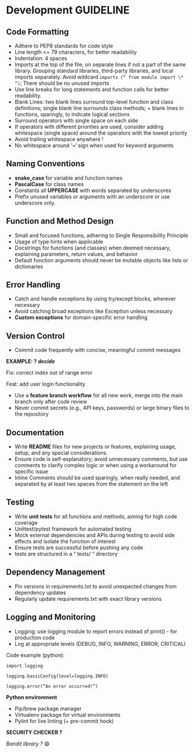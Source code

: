 # Development GUIDELINE


## Code Formatting

- Adhere to PEP8 standards for code style
- Line length <= 79 characters, for better readability
- Indentation: 4 spaces
- Imports at the top of the file; on separate lines if not a part of the same library. Grouping standard libraries, third-party libraries, and local imports separately. Avoid wildcard `imports (“ from module import \* ”)`; There should be no unused imports
- Use line breaks for long statements and function calls for better readability.
- Blank Lines: two blank lines surround top-level function and class definitions; single blank line surrounds class methods; + blank lines in functions, sparingly, to indicate logical sections
- Surround operators with single space on each side
- If operators with different priorities are used, consider adding whitespace (single space) around the operators with the lowest priority
- Avoid trailing whitespace anywhere !
- No whitespace around ‘=‘ sign when used for keyword arguments

## Naming Conventions

- **snake_case** for variable and function names
- **PascalCase** for class names
- Constants all **UPPERCASE** with words separated by underscores
- Prefix unused variables or arguments with an underscore or use underscore only.

## Function and Method Design

- Small and focused functions, adhering to Single Responsibility Principle
- Usage of type hints when applicable
- Docstrings for functions (and classes) when deemed necessary, explaining parameters, return values, and behavior
- Default function arguments should never be mutable objects like lists or dictionaries

## Error Handling

- Catch and handle exceptions by using try/except blocks, wherever necessary
- Avoid catching broad exceptions like Exception unless necessary
- **Custom exceptions** for domain-specific error handling

## Version Control

- Commit code frequently with concise, meaningful commit messages

**EXAMPLE: ? *decide***

Fix: correct index out of range error

Feat: add user login functionality

- Use a **feature branch workflow** for all new work, merge into the main branch only after code review
- Never commit secrets (e.g., API keys, passwords) or large binary files to the repository

## Documentation

- Write **README** files for new projects or features, explaining usage, setup, and any special considerations.
- Ensure code is self-explanatory; avoid unnecessary comments, but use comments to clarify complex logic or when using a workaround for specific issue
- Inline Comments should be used sparingly, when really needed, and separated by at least two spaces from the statement on the left

## Testing

- Write **unit tests** for all functions and methods, aiming for high code coverage
- Unittest/pytest framework for automated testing
- Mock external dependencies and APIs during testing to avoid side effects and isolate the function of interest
- Ensure tests are successful before pushing any code
- tests are structured in a “ tests/ “ directory

## Dependency Management

- Pin versions in requirements.txt to avoid unexpected changes from dependency updates
- Regularly update requirements.txt with exact library versions

## Logging and Monitoring

- Logging: use logging module to report errors instead of print() - for production code
- Log at appropriate levels (DEBUG, INFO, WARNING, ERROR, CRITICAL)

Code example (python):

`import logging`

`logging.basicConfig(level=logging.INFO)`

`logging.error(“An error occurred!”)`



**Python environment** 

- Pip/brew package manager
- Virtualenv package for virtual environments
- Pylint for live linting (+ pre-commit hook)

**SECURITY CHECKER ?**

*Bandit library ?*  :smile: